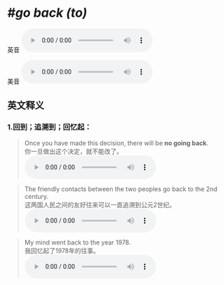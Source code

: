 # ***\#go back (to)*** 
英音
<audio src="./media/go back to1_AAC.aac" controls="controls"></audio>

美音
<audio src="./media/go back to2_AAC.aac" controls="controls"></audio>



  

英文释义
---
### 1.**回到；追溯到；回忆起：**  

 > Once you have made this decision, there will be **no going back**.  
 > 你一旦做出这个决定，就不能改了。    
<audio src="./media/go517-2_AAC.aac" controls="controls"></audio>

 > The friendly contacts between the two peoples go back to the 2nd century.  
 > 这两国人民之间的友好往来可以一直追溯到公元2世纪。    
<audio src="./media/go-26.aac" controls="controls"></audio>

 > My mind went back to the year 1978.  
 > 我回忆起了1978年的往事。    
<audio src="./media/go-25.aac" controls="controls"></audio>


